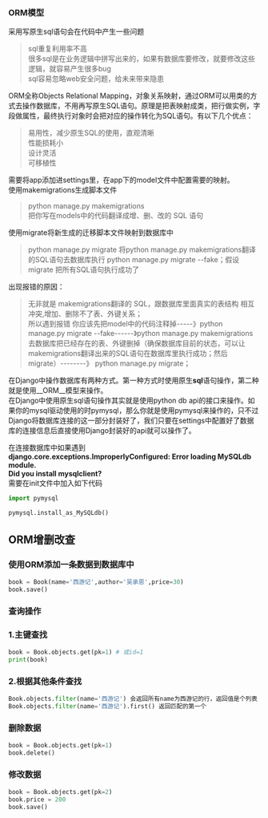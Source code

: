 ### ORM模型
采用写原生sql语句会在代码中产生一些问题
> sql重复利用率不高  
很多sql是在业务逻辑中拼写出来的，如果有数据库要修改，就要修改这些逻辑，就容易产生很多bug  
sql容易忽略web安全问题，给未来带来隐患  

ORM全称Objects Relational Mapping，对象关系映射，通过ORM可以用类的方式去操作数据库，不用再写原生SQL语句。原理是把表映射成类，把行做实例，字段做属性，最终执行对象时会把对应的操作转化为SQL语句。有以下几个优点：  
> 易用性，减少原生SQL的使用，直观清晰  
性能损耗小  
设计灵活  
可移植性

需要将app添加进settings里，在app下的model文件中配置需要的映射。  
使用makemigrations生成脚本文件  
>python manage.py makemigrations  
把你写在models中的代码翻译成增、删、改的 SQL 语句

使用migrate将新生成的迁移脚本文件映射到数据库中  
>python manage.py migrate
将python manage.py makemigrations翻译的SQL语句去数据库执行
python manage.py migrate --fake；假设 migrate 把所有SQL语句执行成功了

出现报错的原因：
>无非就是   makemigrations翻译的 SQL，跟数据库里面真实的表结构 相互冲突,增加、删除不了表、外键关系；  
所以遇到报错 你应该先把model中的代码注释掉-----》python manage.py migrate --fake------》python manage.py makemigrations  
去数据库把已经存在的表、外键删掉（确保数据库目前的状态，可以让makemigrations翻译出来的SQL语句在数据库里执行成功；然后migrate）--------》 python manage.py migrate；

在Django中操作数据库有两种方式。第一种方式时使用原生**sql**语句操作，第二种就是使用__ORM__模型来操作。  
在Django中使用原生sql语句操作其实就是使用python db api的接口来操作。如果你的mysql驱动使用的时pymysql，那么你就是使用pymysql来操作的，只不过Django将数据库连接的这一部分封装好了，我们只要在settings中配置好了数据库的连接信息后直接使用Django封装好的api就可以操作了。

在连接数据库中如果遇到  
**django.core.exceptions.ImproperlyConfigured: Error loading MySQLdb module.  
Did you install mysqlclient?**   
需要在init文件中加入如下代码
```python
import pymysql

pymysql.install_as_MySQLdb()

```

## ORM增删改查
### 使用ORM添加一条数据到数据库中
```python
book = Book(name='西游记',author='吴承恩',price=30)
book.save()
```
### 查询操作
### 1.主键查找
```python
book = Book.objects.get(pk=1) # 或id=1
print(book)
```
### 2.根据其他条件查找
```python
Book.objects.filter(name='西游记') 会返回所有name为西游记的行，返回值是个列表
Book.objects.filter(name='西游记').first() 返回匹配的第一个
```
### 删除数据    
```python    
book = Book.objects.get(pk=1)
book.delete()
```
### 修改数据    
```python
book = Book.objects.get(pk=2)
book.price = 200
book.save()
```

